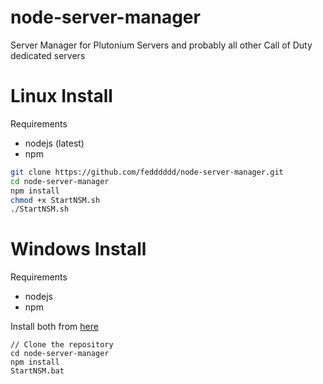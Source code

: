 # node-server-manager
Server Manager for Plutonium Servers and probably all other Call of Duty dedicated servers
# Linux Install
Requirements
* nodejs (latest)
* npm
```bash
git clone https://github.com/fedddddd/node-server-manager.git
cd node-server-manager
npm install
chmod +x StartNSM.sh
./StartNSM.sh
```

# Windows Install
Requirements
* nodejs
* npm

Install both from [here](https://nodejs.org/en/)
```batch
// Clone the repository
cd node-server-manager
npm install
StartNSM.bat
```
